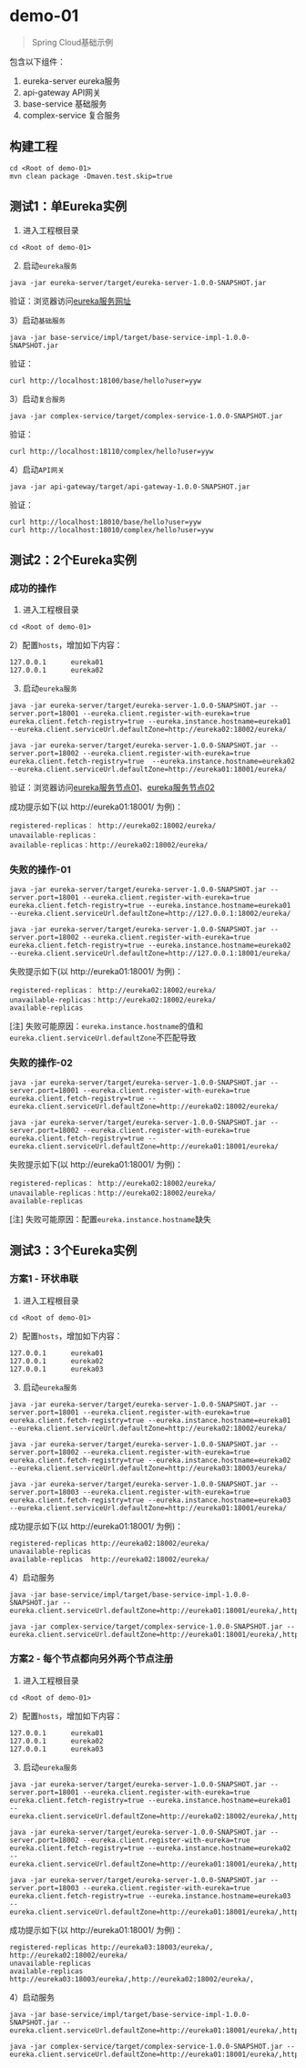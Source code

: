 demo-01
=======

> Spring Cloud基础示例

包含以下组件：

1. eureka-server eureka服务
2. api-gateway API网关
3. base-service 基础服务
4. complex-service 复合服务

## 构建工程

```
cd <Root of demo-01>
mvn clean package -Dmaven.test.skip=true
```

## 测试1：单Eureka实例

1) 进入工程根目录

```
cd <Root of demo-01>
```

2) 启动`eureka服务`
```
java -jar eureka-server/target/eureka-server-1.0.0-SNAPSHOT.jar
```

验证：浏览器访问[eureka服务网址](http://localhost:18000/)

3）启动`基础服务`

```
java -jar base-service/impl/target/base-service-impl-1.0.0-SNAPSHOT.jar
```

验证：

```
curl http://localhost:18100/base/hello?user=yyw
```


3）启动`复合服务`

```
java -jar complex-service/target/complex-service-1.0.0-SNAPSHOT.jar
```

验证：

```
curl http://localhost:18110/complex/hello?user=yyw
```

4）启动`API网关`

```
java -jar api-gateway/target/api-gateway-1.0.0-SNAPSHOT.jar
```

验证：

```
curl http://localhost:18010/base/hello?user=yyw
curl http://localhost:18010/complex/hello?user=yyw
```

## 测试2：2个Eureka实例

### 成功的操作

1) 进入工程根目录

```
cd <Root of demo-01>
```

2）配置`hosts`，增加如下内容：

```
127.0.0.1      eureka01
127.0.0.1      eureka02
```

3) 启动`eureka服务`

```
java -jar eureka-server/target/eureka-server-1.0.0-SNAPSHOT.jar --server.port=18001 --eureka.client.register-with-eureka=true eureka.client.fetch-registry=true --eureka.instance.hostname=eureka01 --eureka.client.serviceUrl.defaultZone=http://eureka02:18002/eureka/

java -jar eureka-server/target/eureka-server-1.0.0-SNAPSHOT.jar --server.port=18002 --eureka.client.register-with-eureka=true eureka.client.fetch-registry=true  --eureka.instance.hostname=eureka02 --eureka.client.serviceUrl.defaultZone=http://eureka01:18001/eureka/
```

验证：浏览器访问[eureka服务节点01](http://localhost:18001/)、[eureka服务节点02](http://localhost:18002/)

成功提示如下(以 http://eureka01:18001/ 为例)：
```
registered-replicas： http://eureka02:18002/eureka/
unavailable-replicas：
available-replicas：http://eureka02:18002/eureka/
```

### 失败的操作-01

```
java -jar eureka-server/target/eureka-server-1.0.0-SNAPSHOT.jar --server.port=18001 --eureka.client.register-with-eureka=true eureka.client.fetch-registry=true --eureka.instance.hostname=eureka01 --eureka.client.serviceUrl.defaultZone=http://127.0.0.1:18002/eureka/

java -jar eureka-server/target/eureka-server-1.0.0-SNAPSHOT.jar --server.port=18002 --eureka.client.register-with-eureka=true eureka.client.fetch-registry=true --eureka.instance.hostname=eureka02 --eureka.client.serviceUrl.defaultZone=http://127.0.0.1:18001/eureka/
```

失败提示如下(以 http://eureka01:18001/ 为例)：
```
registered-replicas： http://eureka02:18002/eureka/
unavailable-replicas：http://eureka02:18002/eureka/
available-replicas
```

[注] 失败可能原因：`eureka.instance.hostname`的值和`eureka.client.serviceUrl.defaultZone`不匹配导致

### 失败的操作-02


```
java -jar eureka-server/target/eureka-server-1.0.0-SNAPSHOT.jar --server.port=18001 --eureka.client.register-with-eureka=true eureka.client.fetch-registry=true --eureka.client.serviceUrl.defaultZone=http://eureka02:18002/eureka/

java -jar eureka-server/target/eureka-server-1.0.0-SNAPSHOT.jar --server.port=18002 --eureka.client.register-with-eureka=true eureka.client.fetch-registry=true --eureka.client.serviceUrl.defaultZone=http://eureka01:18001/eureka/
```

失败提示如下(以 http://eureka01:18001/ 为例)：
```
registered-replicas： http://eureka02:18002/eureka/
unavailable-replicas：http://eureka02:18002/eureka/
available-replicas
```

[注] 失败可能原因：配置`eureka.instance.hostname`缺失

## 测试3：3个Eureka实例

### 方案1 - 环状串联

1) 进入工程根目录

```
cd <Root of demo-01>
```

2）配置`hosts`，增加如下内容：

```
127.0.0.1      eureka01
127.0.0.1      eureka02
127.0.0.1      eureka03
```

3) 启动`eureka服务`

```
java -jar eureka-server/target/eureka-server-1.0.0-SNAPSHOT.jar --server.port=18001 --eureka.client.register-with-eureka=true eureka.client.fetch-registry=true --eureka.instance.hostname=eureka01 --eureka.client.serviceUrl.defaultZone=http://eureka02:18002/eureka/

java -jar eureka-server/target/eureka-server-1.0.0-SNAPSHOT.jar --server.port=18002 --eureka.client.register-with-eureka=true eureka.client.fetch-registry=true --eureka.instance.hostname=eureka02 --eureka.client.serviceUrl.defaultZone=http://eureka03:18003/eureka/

java -jar eureka-server/target/eureka-server-1.0.0-SNAPSHOT.jar --server.port=18003 --eureka.client.register-with-eureka=true eureka.client.fetch-registry=true --eureka.instance.hostname=eureka03 --eureka.client.serviceUrl.defaultZone=http://eureka01:18001/eureka/
```

成功提示如下(以 http://eureka01:18001/ 为例)：
```
registered-replicas http://eureka02:18002/eureka/
unavailable-replicas  
available-replicas  http://eureka02:18002/eureka/
```

4）启动服务

```
java -jar base-service/impl/target/base-service-impl-1.0.0-SNAPSHOT.jar --eureka.client.serviceUrl.defaultZone=http://eureka01:18001/eureka/,http://eureka02:18002/eureka/,http://eureka03:18003/eureka/

java -jar complex-service/target/complex-service-1.0.0-SNAPSHOT.jar --eureka.client.serviceUrl.defaultZone=http://eureka01:18001/eureka/,http://eureka02:18002/eureka/,http://eureka03:18003/eureka/
```

### 方案2 - 每个节点都向另外两个节点注册

1) 进入工程根目录

```
cd <Root of demo-01>
```

2）配置`hosts`，增加如下内容：

```
127.0.0.1      eureka01
127.0.0.1      eureka02
127.0.0.1      eureka03
```

3) 启动`eureka服务`

```
java -jar eureka-server/target/eureka-server-1.0.0-SNAPSHOT.jar --server.port=18001 --eureka.client.register-with-eureka=true eureka.client.fetch-registry=true --eureka.instance.hostname=eureka01 --eureka.client.serviceUrl.defaultZone=http://eureka02:18002/eureka/,http://eureka03:18003/eureka/

java -jar eureka-server/target/eureka-server-1.0.0-SNAPSHOT.jar --server.port=18002 --eureka.client.register-with-eureka=true eureka.client.fetch-registry=true --eureka.instance.hostname=eureka02 --eureka.client.serviceUrl.defaultZone=http://eureka01:18001/eureka/,http://eureka03:18003/eureka/

java -jar eureka-server/target/eureka-server-1.0.0-SNAPSHOT.jar --server.port=18003 --eureka.client.register-with-eureka=true eureka.client.fetch-registry=true --eureka.instance.hostname=eureka03 --eureka.client.serviceUrl.defaultZone=http://eureka01:18001/eureka/,http://eureka02:18002/eureka/
```

成功提示如下(以 http://eureka01:18001/ 为例)：
```
registered-replicas http://eureka03:18003/eureka/, http://eureka02:18002/eureka/
unavailable-replicas  
available-replicas  http://eureka03:18003/eureka/,http://eureka02:18002/eureka/,
```

4）启动服务

```
java -jar base-service/impl/target/base-service-impl-1.0.0-SNAPSHOT.jar --eureka.client.serviceUrl.defaultZone=http://eureka01:18001/eureka/,http://eureka02:18002/eureka/,http://eureka03:18003/eureka/

java -jar complex-service/target/complex-service-1.0.0-SNAPSHOT.jar --eureka.client.serviceUrl.defaultZone=http://eureka01:18001/eureka/,http://eureka02:18002/eureka/,http://eureka03:18003/eureka/
```
